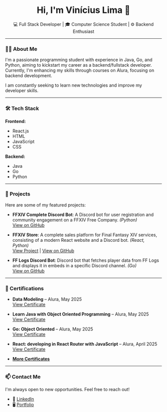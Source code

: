 <h1 align="center">Hi, I'm Vinícius Lima 👋</h1>

<p align="center">
  💻 Full Stack Developer | 🎓 Computer Science Student | ⚙️ Backend Enthusiast
</p>

---

### 🧑‍💻 About Me

I'm a passionate programming student with experience in Java, Go, and Python, aiming to kickstart my career as a backend/fullstack developer. Currently, I'm enhancing my skills through courses on Alura, focusing on backend development.

I am constantly seeking to learn new technologies and improve my developer skills.

---

### 🛠️ Tech Stack

**Frontend:**

- React.js
- HTML
- JavaScript
- CSS

**Backend:**

- Java
- Go
- Python

---

### 🚀 Projects

Here are some of my featured projects:

- **FFXIV Complete Discord Bot**: A Discord bot for user registration and community engagement on a FFXIV Free Company. *(Python)*  
  [View on GitHub](https://github.com/n0way02/ffxiv_discord_bot)

- **FFXIV Store**: A complete sales platform for Final Fantasy XIV services, consisting of a modern React website and a Discord bot. *(React, Python)*  
  [View Project](https://www.ffxivstore.store) | [View on GitHub](https://github.com/n0way02/ffxivstore/)

- **FF Logs Discord Bot**: Discord bot that fetches player data from FF Logs and displays it in embeds in a specific Discord channel. *(Go)*  
  [View on GitHub](https://github.com/n0way02/fflogs-bot)

---

### 📜 Certifications

- **Data Modeling** – Alura, May 2025  
  [View Certificate](https://cursos.alura.com.br/user/vinilimab/degree-modelagem-dados-800115/certificate?lang=en)

- **Learn Java with Object Oriented Programming** – Alura, May 2025  
  [View Certificate](https://cursos.alura.com.br/user/vinilimab/degree-java-568827/certificate?lang=en)

- **Go: Object Oriented** – Alura, May 2025  
  [View Certificate](https://cursos.alura.com.br/user/vinilimab/course/go-lang-oo/certificate?lang=en)

- **React: developing in React Router with JavaScript** – Alura, April 2025  
  [View Certificate](https://cursos.alura.com.br/user/vinilimab/course/React-desenvolvendo-react-router-javaScript/certificate?lang=en)

- **[More Certificates](https://vinicius-portifolio.online/#certificates)**

---

### 📫 Contact Me

I'm always open to new opportunities. Feel free to reach out!

- 💼 [LinkedIn](https://www.linkedin.com/in/vin%C3%ADcius-de-lima-barbosa-18b74a210/)
- 🖥️ [Portfolio](https://vinicius-portifolio.online/)
